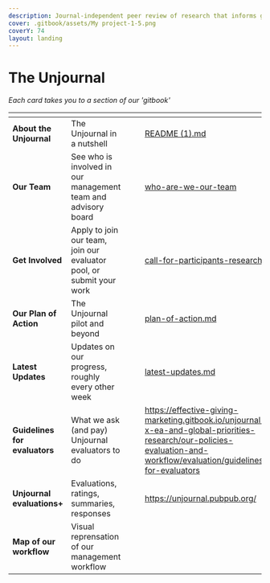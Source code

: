 ```yaml
---
description: Journal-independent peer review of research that informs global priorities
cover: .gitbook/assets/My project-1-5.png
coverY: 74
layout: landing
---
```


# The Unjournal

_Each card takes you to a section of our 'gitbook'_&#x20;

<table data-view="cards"><thead><tr><th></th><th></th><th data-hidden></th><th data-hidden data-card-cover data-type="files"></th><th data-hidden data-card-target data-type="content-ref"></th></tr></thead><tbody><tr><td><strong>About the Unjournal</strong></td><td>The Unjournal in a nutshell</td><td></td><td></td><td><a href="README (1).md">README (1).md</a></td></tr><tr><td><strong>Our Team</strong></td><td>See who is involved in our management team and advisory board</td><td></td><td></td><td><a href="readme/discussion-team/who-are-we-our-team/">who-are-we-our-team</a></td></tr><tr><td><strong>Get Involved</strong></td><td>Apply to join our team, join our evaluator pool, or submit your work</td><td></td><td></td><td><a href="readme/call-for-participants-research/">call-for-participants-research</a></td></tr><tr><td><strong>Our Plan of Action</strong></td><td>The Unjournal pilot and beyond</td><td></td><td></td><td><a href="readme/plan-of-action.md">plan-of-action.md</a></td></tr><tr><td><strong>Latest Updates</strong></td><td>Updates on our progress, roughly every other week</td><td></td><td></td><td><a href="readme/latest-updates.md">latest-updates.md</a></td></tr><tr><td><strong>Guidelines for evaluators</strong></td><td>What we ask (and pay) Unjournal evaluators to do</td><td></td><td></td><td><a href="https://effective-giving-marketing.gitbook.io/unjournal-x-ea-and-global-priorities-research/our-policies-evaluation-and-workflow/evaluation/guidelines-for-evaluators">https://effective-giving-marketing.gitbook.io/unjournal-x-ea-and-global-priorities-research/our-policies-evaluation-and-workflow/evaluation/guidelines-for-evaluators</a></td></tr><tr><td><strong>Unjournal evaluations+</strong></td><td>Evaluations, ratings, summaries, responses</td><td></td><td></td><td><a href="https://unjournal.pubpub.org/">https://unjournal.pubpub.org/</a></td></tr><tr><td><strong>Map of our workflow</strong></td><td>Visual reprensation of our management workflow</td><td></td><td></td><td></td></tr></tbody></table>

